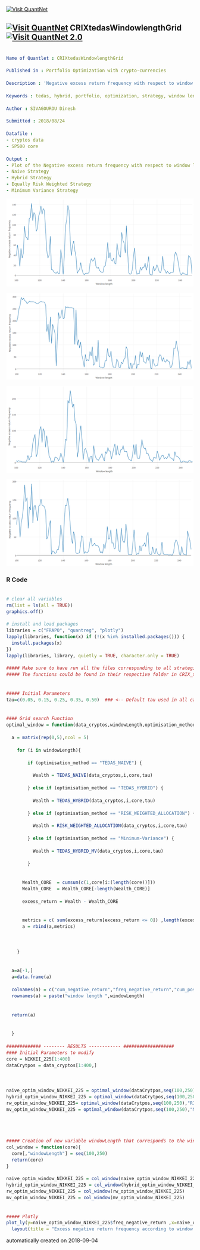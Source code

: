 [<img src="https://github.com/QuantLet/Styleguide-and-FAQ/blob/master/pictures/banner.png" width="888" alt="Visit QuantNet">](http://quantlet.de/)

## [<img src="https://github.com/QuantLet/Styleguide-and-FAQ/blob/master/pictures/qloqo.png" alt="Visit QuantNet">](http://quantlet.de/) **CRIXtedasWindowlengthGrid** [<img src="https://github.com/QuantLet/Styleguide-and-FAQ/blob/master/pictures/QN2.png" width="60" alt="Visit QuantNet 2.0">](http://quantlet.de/)

```yaml

Name of Quantlet : CRIXtedasWindowlengthGrid

Published in : Portfolio Optimization with crypto-currencies

Description : 'Negative excess return frequency with respect to window length for SP500 core'

Keywords : tedas, hybrid, portfolio, optimization, strategy, window length, grid

Author : SIVAGOUROU Dinesh

Submitted : 2018/08/24

Datafile :
- cryptos data
- SP500 core

Output :
- Plot of the Negative excess return frequency with respect to window length for SP500 core.
- Naive Strategy
- Hybrid Strategy
- Equally Risk Weighted Strategy
- Minimum Variance Strategy

```

![Picture1](CRIXtedasWindowlengthGrid_ERC.png)

![Picture2](CRIXtedasWindowlengthGrid_Hybrid.png)

![Picture3](CRIXtedasWindowlengthGrid_MV.png)

![Picture4](CRIXtedasWindowlengthGrid_Naive.png)

### R Code
```r

# clear all variables
rm(list = ls(all = TRUE))
graphics.off()

# install and load packages
libraries = c("FRAPO", "quantreg", "plotly")
lapply(libraries, function(x) if (!(x %in% installed.packages())) {
  install.packages(x)
})
lapply(libraries, library, quietly = TRUE, character.only = TRUE)

##### Make sure to have run all the files corresponding to all strategies function
##### The functions could be found in their respective folder in CRIX_tedas quanlet


##### Initial Parameters
tau=c(0.05, 0.15, 0.25, 0.35, 0.50)  ### <-- Default tau used in all calculus in Master thesis


#### Grid search Function
optimal_window = function(data_cryptos,windowLength,optimisation_method,core,tau){
  
  a = matrix(rep(0,5),ncol = 5)
  
    for (i in windowLength){
    
        if (optimisation_method == "TEDAS_NAIVE") {
        
          Wealth = TEDAS_NAIVE(data_cryptos,i,core,tau)
      
        } else if (optimisation_method == "TEDAS_HYBRID") {
        
          Wealth = TEDAS_HYBRID(data_cryptos,i,core,tau)
      
        } else if (optimisation_method == "RISK_WEIGHTED_ALLOCATION") {
        
          Wealth = RISK_WEIGHTED_ALLOCATION(data_cryptos,i,core,tau)
        
        } else if (optimisation_method == "Minimum-Variance") {
          
          Wealth = TEDAS_HYBRID_MV(data_cryptos,i,core,tau)
          
        }
      
      
      Wealth_CORE  = cumsum(c(1,core[i:(length(core))]))
      Wealth_CORE  = Wealth_CORE[-length(Wealth_CORE)]
    
      excess_return = Wealth - Wealth_CORE
      
      
      metrics = c( sum(excess_return[excess_return <= 0]) ,length(excess_return[excess_return <= 0]) ,sum(excess_return[excess_return > 0]),length(excess_return[excess_return > 0]),excess_return[length(excess_return)])
      a = rbind(a,metrics)
      
      
  
    } 
      
  
  a=a[-1,]
  a=data.frame(a)
  
  colnames(a) = c("cum_negative_return","freq_negative_return","cum_positive_return","freq_positive_return","Final_excess_return")
  rownames(a) = paste("window length ",windowLength)   
  
  
  return(a)
  

  }

############# -------- RESULTS ------------ ###################
#### Initial Parameters to modify
core = NIKKEI_225[1:400]
dataCrytpos = data_cryptos[1:400,]



naive_optim_window_NIKKEI_225 = optimal_window(dataCrytpos,seq(100,250),"TEDAS_NAIVE",core,tau)
hybrid_optim_window_NIKKEI_225 = optimal_window(dataCrytpos,seq(100,250),"TEDAS_HYBRID",core,tau)
rw_optim_window_NIKKEI_225= optimal_window(dataCrytpos,seq(100,250),"RISK_WEIGHTED_ALLOCATION",core,tau)
mv_optim_window_NIKKEI_225 = optimal_window(dataCrytpos,seq(100,250),"Minimum-Variance",core,tau)




##### Creation of new variable windowLength that corresponds to the window length
col_window = function(core){
  core[,"windowLength"] = seq(100,250)
  return(core)
}

naive_optim_window_NIKKEI_225 = col_window(naive_optim_window_NIKKEI_225)
hybrid_optim_window_NIKKEI_225 = col_window(hybrid_optim_window_NIKKEI_225)
rw_optim_window_NIKKEI_225 = col_window(rw_optim_window_NIKKEI_225)
mv_optim_window_NIKKEI_225 = col_window(mv_optim_window_NIKKEI_225)


##### Plotly
plot_ly(y=naive_optim_window_NIKKEI_225$freq_negative_return ,x=naive_optim_window_NIKKEI_225$windowLength) %>%
  layout(title = "Excess negative return frequency according to window length",yaxis=list(title="Freq negative return"))

```

automatically created on 2018-09-04